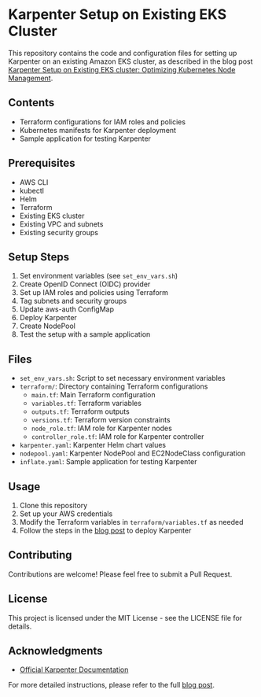 # Karpenter Setup on Existing EKS Cluster

This repository contains the code and configuration files for setting up Karpenter on an existing Amazon EKS cluster, as described in the blog post [Karpenter Setup on Existing EKS cluster: Optimizing Kubernetes Node Management](https://aniketdubey.hashnode.dev/karpenter-setup-on-existing-eks-cluster).

## Contents

- Terraform configurations for IAM roles and policies
- Kubernetes manifests for Karpenter deployment
- Sample application for testing Karpenter

## Prerequisites

- AWS CLI
- kubectl
- Helm
- Terraform
- Existing EKS cluster
- Existing VPC and subnets
- Existing security groups

## Setup Steps 

1. Set environment variables (see `set_env_vars.sh`)
2. Create OpenID Connect (OIDC) provider
3. Set up IAM roles and policies using Terraform
4. Tag subnets and security groups
5. Update aws-auth ConfigMap
6. Deploy Karpenter
7. Create NodePool
8. Test the setup with a sample application

## Files

- `set_env_vars.sh`: Script to set necessary environment variables
- `terraform/`: Directory containing Terraform configurations
  - `main.tf`: Main Terraform configuration
  - `variables.tf`: Terraform variables
  - `outputs.tf`: Terraform outputs
  - `versions.tf`: Terraform version constraints
  - `node_role.tf`: IAM role for Karpenter nodes
  - `controller_role.tf`: IAM role for Karpenter controller
- `karpenter.yaml`: Karpenter Helm chart values
- `nodepool.yaml`: Karpenter NodePool and EC2NodeClass configuration
- `inflate.yaml`: Sample application for testing Karpenter

## Usage

1. Clone this repository
2. Set up your AWS credentials
3. Modify the Terraform variables in `terraform/variables.tf` as needed
4. Follow the steps in the [blog post](https://aniketdubey.hashnode.dev/karpenter-setup-on-existing-eks-cluster) to deploy Karpenter

## Contributing

Contributions are welcome! Please feel free to submit a Pull Request.

## License

This project is licensed under the MIT License - see the LICENSE file for details.

## Acknowledgments

- [Official Karpenter Documentation](https://karpenter.sh/docs/)

For more detailed instructions, please refer to the full [blog post](https://aniketdubey.hashnode.dev/karpenter-setup-on-existing-eks-cluster).